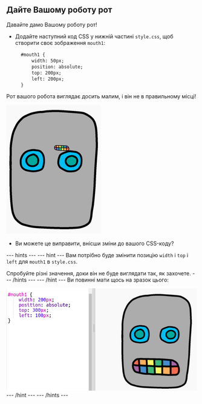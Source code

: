 ## Дайте Вашому роботу рот

Давайте дамо Вашому роботу рот!

- Додайте наступний код CSS у нижній частині `style.css`, щоб створити своє зображення `mouth1`:
    
        #mouth1 {
            width: 50px;
            position: absolute;
            top: 200px;
            left: 200px;
        }
        

Рот вашого робота виглядає досить малим, і він не в правильному місці!

![скріншот](images/robot-mouth.png)

- Ви можете це виправити, внісши зміни до вашого CSS-коду?

--- hints ---
--- hint --- 
Вам потрібно буде змінити позицію `width` і `top` і `left` для `mouth1` в `style.css`.

Спробуйте різні значення, доки він не буде виглядати так, як захочете.
--- /hints ---
--- /hint --- 
Ви повинні мати щось на зразок цього:

![скріншот](images/robot-mouth-code.png)
--- /hint ---
--- /hints ---